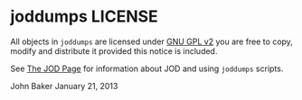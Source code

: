 joddumps LICENSE
================

All objects in `joddumps` are licensed under [GNU GPL v2](http://www.gnu.org/licenses/old-licenses/gpl-2.0.html) you are free 
to copy, modify and distribute it provided this notice is included. 

See [The JOD Page](http://bakerjd99.wordpress.com/the-jod-page/) for information about JOD and using `joddumps` scripts.

John Baker
January 21, 2013
